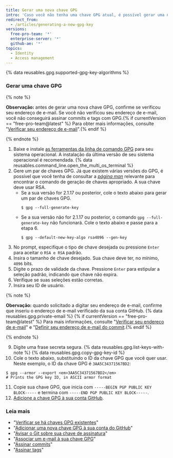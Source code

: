 ```yaml
---
title: Gerar uma nova chave GPG
intro: 'Caso você não tenha uma chave GPG atual, é possível gerar uma nova para usar na assinatura de commits e tags.'
redirect_from:
  - /articles/generating-a-new-gpg-key
versions:
  free-pro-team: '*'
  enterprise-server: '*'
  github-ae: '*'
topics:
  - Identity
  - Access management
---
```


{% data reusables.gpg.supported-gpg-key-algorithms %}

### Gerar uma chave GPG

{% note %}

**Observação:** antes de gerar uma nova chave GPG, confirme se verificou seu endereço de e-mail. Se você não verificou seu endereço de e-mail, você não conseguirá assinar commits e tags com GPG.{% if currentVersion == "free-pro-team@latest" %} Para obter mais informações, consulte "[Verificar seu endereço de e-mail](/articles/verifying-your-email-address)".{% endif %}

{% endnote %}

1. Baixe e instale [as ferramentas da linha de comando GPG](https://www.gnupg.org/download/) para seu sistema operacional. A instalação da última versão de seu sistema operacional é recomendada.
{% data reusables.command_line.open_the_multi_os_terminal %}
3. Gere um par de chaves GPG. Já que existem várias versões do GPG, é possível que você tenha de consultar a [_página man_](https://en.wikipedia.org/wiki/Man_page) relevante para encontrar o comando de geração de chaves apropriado. A sua chave deve usar RSA.
    - Se a sua versão for 2.1.17 ou posterior, cole o texto abaixo para gerar um par de chaves GPG.
      ```shell
      $ gpg --full-generate-key
      ```
    - Se a sua versão não for 2.1.17 ou posterior, o comando `gpg --full-generate-key` não funcionará. Cole o texto abaixo e passe para a etapa 6.
      ```shell
      $ gpg --default-new-key-algo rsa4096 --gen-key
      ```
4. No prompt, especifique o tipo de chave desejada ou pressione `Enter` para aceitar o `RSA e RSA` padrão.
5. Insira o tamanho de chave desejado. Sua chave deve ter, no mínimo, `4096` bits.
6. Digite o prazo de validade da chave. Pressione `Enter` para estipular a seleção padrão, indicando que chave não expira.
7. Verifique se suas seleções estão corretas.
8. Insira seu ID de usuário.

  {% note %}

  **Obervação:** quando solicitado a digitar seu endereço de e-mail, confirme que inseriu o endereço de e-mail verificado da sua conta GitHub. {% data reusables.gpg.private-email %} {% if currentVersion == "free-pro-team@latest" %} Para mais informações, consulte "[Verificar seu endereço de e-mail](/articles/verifying-your-email-address)" e "[Definir seu endereço de e-mail do commit](/articles/setting-your-commit-email-address).{% endif %}

  {% endnote %}

9. Digite uma frase secreta segura.
{% data reusables.gpg.list-keys-with-note %}
{% data reusables.gpg.copy-gpg-key-id %}
10. Cole o texto abaixo, substituindo o ID da chave GPG que você quer usar. Neste exemplo, o ID da chave GPG é `3AA5C34371567BD2`:
  ```shell
  $ gpg --armor --export <em>3AA5C34371567BD2</em>
  # Prints the GPG key ID, in ASCII armor format
  ```
11. Copie sua chave GPG, que inicia com `-----BEGIN PGP PUBLIC KEY BLOCK-----` e termina com `-----END PGP PUBLIC KEY BLOCK-----`.
12. [Adicione a chave GPG à sua conta GitHub](/articles/adding-a-new-gpg-key-to-your-github-account).

### Leia mais

* "[Verificar se há chaves GPG existentes](/articles/checking-for-existing-gpg-keys)"
* "[Adicionar uma nova chave GPG à sua conta do GitHub](/articles/adding-a-new-gpg-key-to-your-github-account)"
* "[Avisar o Git sobre sua chave de assinatura](/articles/telling-git-about-your-signing-key)"
* "[Associar um e-mail à sua chave GPG](/articles/associating-an-email-with-your-gpg-key)"
* "[Assinar commits](/articles/signing-commits)"
* "[Assinar tags](/articles/signing-tags)"
